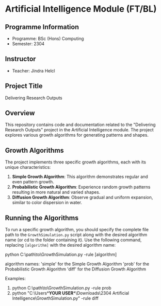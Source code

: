 # Artificial Intelligence Module (FT/BL)

## Programme Information
- Programme: BSc (Hons) Computing
- Semester: 2304

## Instructor
- Teacher: Jindra Helcl

## Project Title
Delivering Research Outputs

## Overview
This repository contains code and documentation related to the "Delivering Research Outputs" project in the Artificial Intelligence module. The project explores various growth algorithms for generating patterns and shapes.

## Growth Algorithms
The project implements three specific growth algorithms, each with its unique characteristics:
1. **Simple Growth Algorithm**: This algorithm demonstrates regular and even pattern growth.
2. **Probabilistic Growth Algorithm**: Experience random growth patterns resulting in more natural and varied shapes.
3. **Diffusion Growth Algorithm**: Observe gradual and uniform expansion, similar to color dispersion in water.

## Running the Algorithms
To run a specific growth algorithm, you should specify the complete file path to the `GrowthSimulation.py` script along with the desired algorithm name (or cd to the folder containing it). 
Use the following command, replacing `[algorithm]` with the desired algorithm name:

python C:\path\to\GrowthSimulation.py -rule [algorithm]

algorithm names:
'simple' for the Simple Growth Algorithm
'prob' for the Probabilistic Growth Algorithm
'diff' for the Diffusion Growth Algorithm

Examples:
1. python C:\path\to\GrowthSimulation.py -rule prob
2. python "C:\Users\***YOUR USER***\Downloads\2304 Artificial Intelligence\GrowthSimulation.py" -rule diff
